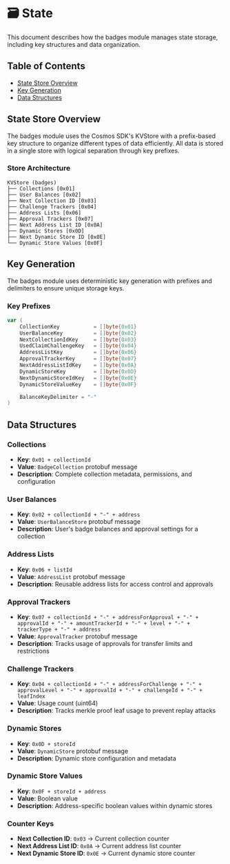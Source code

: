 # 🗃️ State

This document describes how the badges module manages state storage, including key structures and data organization.

## Table of Contents

-   [State Store Overview](#state-store-overview)
-   [Key Generation](#key-generation)
-   [Data Structures](#data-structures)

## State Store Overview

The badges module uses the Cosmos SDK's KVStore with a prefix-based key structure to organize different types of data efficiently. All data is stored in a single store with logical separation through key prefixes.

### Store Architecture

```
KVStore (badges)
├── Collections [0x01]
├── User Balances [0x02]
├── Next Collection ID [0x03]
├── Challenge Trackers [0x04]
├── Address Lists [0x06]
├── Approval Trackers [0x07]
├── Next Address List ID [0x0A]
├── Dynamic Stores [0x0D]
├── Next Dynamic Store ID [0x0E]
└── Dynamic Store Values [0x0F]
```

## Key Generation

The badges module uses deterministic key generation with prefixes and delimiters to ensure unique storage keys.

### Key Prefixes

```go
var (
    CollectionKey           = []byte{0x01}
    UserBalanceKey          = []byte{0x02}
    NextCollectionIdKey     = []byte{0x03}
    UsedClaimChallengeKey   = []byte{0x04}
    AddressListKey          = []byte{0x06}
    ApprovalTrackerKey      = []byte{0x07}
    NextAddressListIdKey    = []byte{0x0A}
    DynamicStoreKey         = []byte{0x0D}
    NextDynamicStoreIdKey   = []byte{0x0E}
    DynamicStoreValueKey    = []byte{0x0F}

    BalanceKeyDelimiter = "-"
)
```

## Data Structures

### Collections

-   **Key**: `0x01 + collectionId`
-   **Value**: `BadgeCollection` protobuf message
-   **Description**: Complete collection metadata, permissions, and configuration

### User Balances

-   **Key**: `0x02 + collectionId + "-" + address`
-   **Value**: `UserBalanceStore` protobuf message
-   **Description**: User's badge balances and approval settings for a collection

### Address Lists

-   **Key**: `0x06 + listId`
-   **Value**: `AddressList` protobuf message
-   **Description**: Reusable address lists for access control and approvals

### Approval Trackers

-   **Key**: `0x07 + collectionId + "-" + addressForApproval + "-" + approvalId + "-" + amountTrackerId + "-" + level + "-" + trackerType + "-" + address`
-   **Value**: `ApprovalTracker` protobuf message
-   **Description**: Tracks usage of approvals for transfer limits and restrictions

### Challenge Trackers

-   **Key**: `0x04 + collectionId + "-" + addressForChallenge + "-" + approvalLevel + "-" + approvalId + "-" + challengeId + "-" + leafIndex`
-   **Value**: Usage count (uint64)
-   **Description**: Tracks merkle proof leaf usage to prevent replay attacks

### Dynamic Stores

-   **Key**: `0x0D + storeId`
-   **Value**: `DynamicStore` protobuf message
-   **Description**: Dynamic store configuration and metadata

### Dynamic Store Values

-   **Key**: `0x0F + storeId + address`
-   **Value**: Boolean value
-   **Description**: Address-specific boolean values within dynamic stores

### Counter Keys

-   **Next Collection ID**: `0x03` → Current collection counter
-   **Next Address List ID**: `0x0A` → Current address list counter
-   **Next Dynamic Store ID**: `0x0E` → Current dynamic store counter
